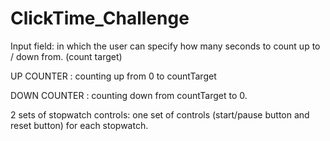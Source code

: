 # ClickTime_Challenge



Input field: in which the user can specify how many seconds to count up to / down from. (count target)

UP COUNTER :  counting up from 0 to countTarget

DOWN COUNTER : counting down from countTarget to 0.

2 sets of stopwatch controls: one set of controls (start/pause button and reset button) for each stopwatch.
